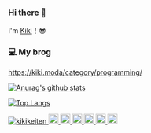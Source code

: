 ### Hi there 👋
I'm [Kiki](https://kiki.moda/profile/)！:sunglasses:

### :computer: My brog
https://kiki.moda/category/programming/

[![Anurag's github stats](https://github-readme-stats.vercel.app/api?username=kikikeiten&count_private=true&show_icons=true&theme=default)](https://github.com/anuraghazra/github-readme-stats)

[![Top Langs](https://github-readme-stats.vercel.app/api/top-langs/?username=kikikeiten&layout=compact&theme=default)](https://github.com/anuraghazra/github-readme-stats)

<p align="left"> 
  <a href="https://github.com/kikikeiten/kikikeiten/">
    <img src="https://komarev.com/ghpvc/?username=kikikeiten" alt="kikikeiten" />
  </a>
  <a href="http://twitter.com/kikikeiten">
    <img height="20" src="https://img.shields.io/twitter/follow/kikikeiten?label=Twitter&logo=twitter&style=flat" />
  </a>
  <a href="https://github.com/kikikeiten">
    <img height="20" src="https://img.shields.io/github/followers/kikikeiten?label=follow&logo=github&style=flat" />
  </a>
  <a href="https://www.reddit.com/user/yutakatay">
    <img height="20" src="https://img.shields.io/reddit/user-karma/combined/yutakatay?label=Reddit&logo=reddit&style=flat" />
  </a>
  <a href="https://stackoverflow.com/users/14364982/kiki">
    <img height="20" src="https://img.shields.io/stackexchange/stackoverflow/r/14364982?label=StackOverflow&logo=stack-overflow&style=flat" />
  </a>
  <a href="http://qiita.com/kikikeiten">
    <img height="20" src="https://qiita-badge.apiapi.app/s/kikikeiten/posts.svg" />
  </a>
  <//qiita.com/kikikeiten">
    <img height="20" src="https://qiita-badge.apiapi.app/s/kikikeiten/contributions.svg" />
  </a>
</p>
